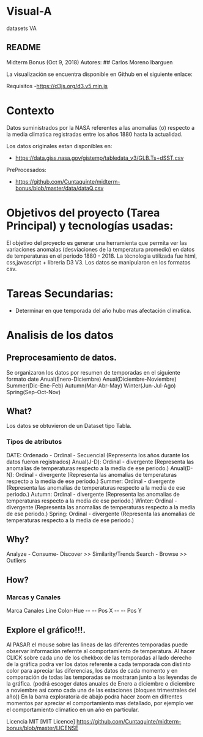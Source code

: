 # Visual-A
datasets VA
## README

Midterm Bonus (Oct 9, 2018)
Autores: 
	## Carlos Moreno Ibarguen  

La visualización se encuentra disponible en Github en el siguiente enlace:


Requisitos
-https://d3js.org/d3.v5.min.js


# Contexto
Datos suministrados por la NASA referentes a las anomalias (σ) respecto a la media climatica registradas entre los años 1880 hasta la actualidad.

Los datos originales estan disponibles en:

- https://data.giss.nasa.gov/gistemp/tabledata_v3/GLB.Ts+dSST.csv

PreProcesados:  
- https://github.com/Cuntaquinte/midterm-bonus/blob/master/data/dataQ.csv


# Objetivos del proyecto (Tarea Principal) y tecnologías usadas:
El objetivo del proyecto es generar una herramienta que permita ver las variaciones anomalas (desviaciones de la temperatura promedio) en datos de temperaturas en el periodo 1880 - 2018.
La técnologia utilizada fue html, css,javascript + libreria D3 V3. Los datos se manipularon en los formatos csv.


# Tareas Secundarias:
- Determinar en que temporada del año hubo mas afectación climatica.


# Analisis de los datos
## Preprocesamiento de datos. 
Se organizaron los datos por resumen de temporadas en el siguiente formato
date	Anual(Enero-Diciembre)	Anual(Diciembre-Noviembre)	Summer(Dic-Ene-Feb)	Autumn(Mar-Abr-May)	Winter(Jun-Jul-Ago)	Spring(Sep-Oct-Nov)

## What?
Los datos se obtuvieron de un Dataset tipo Tabla.
### Tipos de atributos
DATE:		Ordenado - Ordinal - Secuencial  (Representa los años durante los datos fueron registrados)
Anual(J-D):	Ordinal - divergente (Representa las anomalias de temperaturas respecto a la media de ese periodo.)
Anual(D-N):	Ordinal - divergente (Representa las anomalias de temperaturas respecto a la media de ese periodo.)
Summer:		Ordinal - divergente (Representa las anomalias de temperaturas respecto a la media de ese periodo.)
Autumn:		Ordinal - divergente (Representa las anomalias de temperaturas respecto a la media de ese periodo.)
Winter:		Ordinal - divergente (Representa las anomalias de temperaturas respecto a la media de ese periodo.)
Spring:		Ordinal - divergente (Representa las anomalias de temperaturas respecto a la media de ese periodo.)


## Why?
Analyze - Consume- Discover >> Similarity/Trends
Search - Browse >> Outliers

## How?
### Marcas y Canales
Marca	  Canales
Line	  Color-Hue
-- --	  Pos X
-- --     Pos Y

## Explore  el gráfico!!!.
Al PASAR el mouse sobre las lineas de las diferentes temporadas puede observar información refernte al comportamiento de temperatura.
Al hacer CLICK sobre cada uno de los chekbox de las temporadas al lado derecho de la gráfica podra ver los datos referente a cada temporada con distinto color para apreciar las diferencias, los datos de cada momento y en comparación de todas las temporadas se mostraran junto a las leyendas de la gráfica. (podrá escoger datos anuales de Enero a diciembre o diciembre a noviembre asi como cada una de las estaciones (bloques trimestrales del año))
En la barra exploratoria de abajo podra hacer zoom en difrentes momentos par apreciar el comportamiento mas detallado, por ejemplo ver el comportamiento climatico en un año en particular.

Licencia MIT
[MIT Licence] https://github.com/Cuntaquinte/midterm-bonus/blob/master/LICENSE

